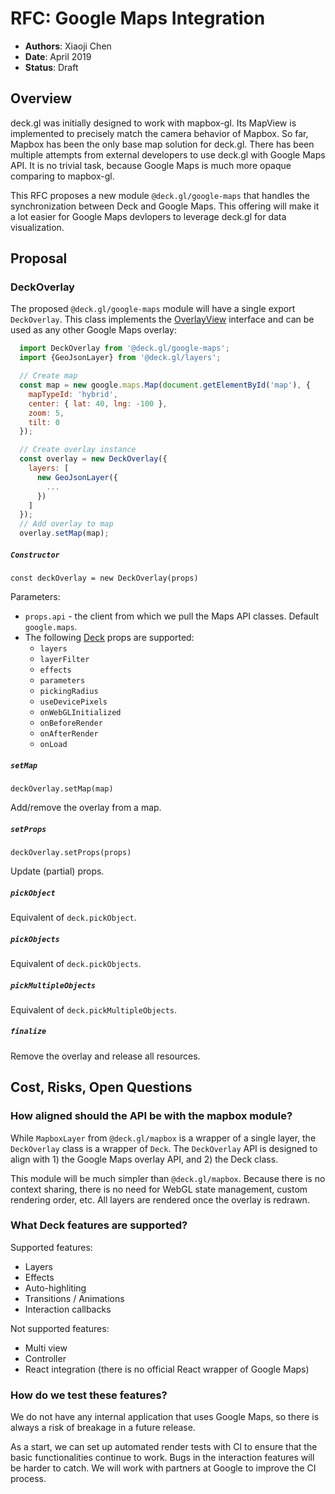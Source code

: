 # RFC: Google Maps Integration

* **Authors**: Xiaoji Chen
* **Date**: April 2019
* **Status**: Draft

## Overview

deck.gl was initially designed to work with mapbox-gl. Its MapView is implemented to precisely match the camera behavior of Mapbox. So far, Mapbox has been the only base map solution for deck.gl. There has been multiple attempts from external developers to use deck.gl with Google Maps API. It is no trivial task, because Google Maps is much more opaque comparing to mapbox-gl.

This RFC proposes a new module `@deck.gl/google-maps` that handles the synchronization between Deck and Google Maps. This offering will make it a lot easier for Google Maps devlopers to leverage deck.gl for data visualization.

## Proposal

### DeckOverlay

The proposed `@deck.gl/google-maps` module will have a single export `DeckOverlay`. This class implements the [OverlayView](https://developers.google.com/maps/documentation/javascript/reference/#OverlayView) interface and can be used as any other Google Maps overlay:

```js
  import DeckOverlay from '@deck.gl/google-maps';
  import {GeoJsonLayer} from '@deck.gl/layers';

  // Create map
  const map = new google.maps.Map(document.getElementById('map'), {
    mapTypeId: 'hybrid',
    center: { lat: 40, lng: -100 },
    zoom: 5,
    tilt: 0
  });

  // Create overlay instance
  const overlay = new DeckOverlay({
    layers: [
      new GeoJsonLayer({
        ...
      })
    ]
  });
  // Add overlay to map
  overlay.setMap(map);
```

##### `Constructor`

`const deckOverlay = new DeckOverlay(props)`

Parameters:

* `props.api` - the client from which we pull the Maps API classes. Default `google.maps`.
* The following [Deck](/docs/api-reference/deck.md) props are supported:
  - `layers`
  - `layerFilter`
  - `effects`
  - `parameters`
  - `pickingRadius`
  - `useDevicePixels`
  - `onWebGLInitialized`
  - `onBeforeRender`
  - `onAfterRender`
  - `onLoad`


##### `setMap`

`deckOverlay.setMap(map)`

Add/remove the overlay from a map.

##### `setProps`

`deckOverlay.setProps(props)`

Update (partial) props.

##### `pickObject`

Equivalent of `deck.pickObject`.

##### `pickObjects`

Equivalent of `deck.pickObjects`.

##### `pickMultipleObjects`

Equivalent of `deck.pickMultipleObjects`.

##### `finalize`

Remove the overlay and release all resources.


## Cost, Risks, Open Questions

### How aligned should the API be with the mapbox module?

While `MapboxLayer` from `@deck.gl/mapbox` is a wrapper of a single layer, the `DeckOverlay` class is a wrapper of `Deck`. The `DeckOverlay` API is designed to align with 1) the Google Maps overlay API, and 2) the Deck class. 

This module will be much simpler than `@deck.gl/mapbox`. Because there is no context sharing, there is no need for WebGL state management, custom rendering order, etc. All layers are rendered once the overlay is redrawn.

### What Deck features are supported?

Supported features:

- Layers
- Effects
- Auto-highliting
- Transitions / Animations
- Interaction callbacks

Not supported features:

- Multi view
- Controller
- React integration (there is no official React wrapper of Google Maps)

### How do we test these features?

We do not have any internal application that uses Google Maps, so there is always a risk of breakage in a future release.

As a start, we can set up automated render tests with CI to ensure that the basic functionalities continue to work. Bugs in the interaction features will be harder to catch. We will work with partners at Google to improve the CI process.
